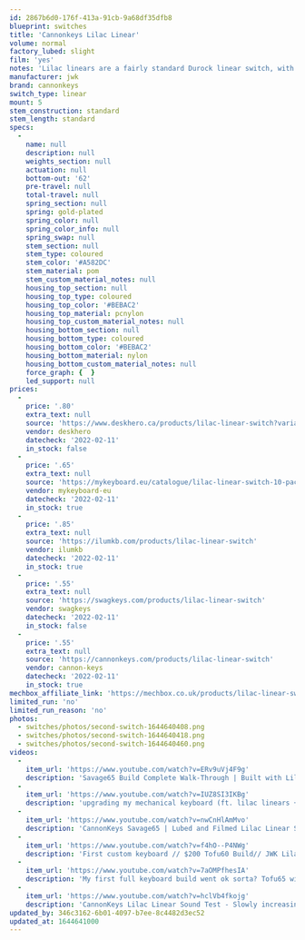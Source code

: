 ```yaml
---
id: 2867b6d0-176f-413a-91cb-9a68df35dfb8
blueprint: switches
title: 'Cannonkeys Lilac Linear'
volume: normal
factory_lubed: slight
film: 'yes'
notes: 'Lilac linears are a fairly standard Durock linear switch, with a lovely color scheme. If you''re looking for a something simple and smooth, these are a great option! Very comparable to Alpaca and Banana Split switches. - Cannonkeys'
manufacturer: jwk
brand: cannonkeys
switch_type: linear
mount: 5
stem_construction: standard
stem_length: standard
specs:
  -
    name: null
    description: null
    weights_section: null
    actuation: null
    bottom-out: '62'
    pre-travel: null
    total-travel: null
    spring_section: null
    spring: gold-plated
    spring_color: null
    spring_color_info: null
    spring_swap: null
    stem_section: null
    stem_type: coloured
    stem_color: '#A582DC'
    stem_material: pom
    stem_custom_material_notes: null
    housing_top_section: null
    housing_top_type: coloured
    housing_top_color: '#BEBAC2'
    housing_top_material: pcnylon
    housing_top_custom_material_notes: null
    housing_bottom_section: null
    housing_bottom_type: coloured
    housing_bottom_color: '#BEBAC2'
    housing_bottom_material: nylon
    housing_bottom_custom_material_notes: null
    force_graph: {  }
    led_support: null
prices:
  -
    price: '.80'
    extra_text: null
    source: 'https://www.deskhero.ca/products/lilac-linear-switch?variant=32452055138370'
    vendor: deskhero
    datecheck: '2022-02-11'
    in_stock: false
  -
    price: '.65'
    extra_text: null
    source: 'https://mykeyboard.eu/catalogue/lilac-linear-switch-10-pack_2865/'
    vendor: mykeyboard-eu
    datecheck: '2022-02-11'
    in_stock: true
  -
    price: '.85'
    extra_text: null
    source: 'https://ilumkb.com/products/lilac-linear-switch'
    vendor: ilumkb
    datecheck: '2022-02-11'
    in_stock: true
  -
    price: '.55'
    extra_text: null
    source: 'https://swagkeys.com/products/lilac-linear-switch'
    vendor: swagkeys
    datecheck: '2022-02-11'
    in_stock: false
  -
    price: '.55'
    extra_text: null
    source: 'https://cannonkeys.com/products/lilac-linear-switch'
    vendor: cannon-keys
    datecheck: '2022-02-11'
    in_stock: true
mechbox_affiliate_link: 'https://mechbox.co.uk/products/lilac-linear-switch?variant=39971172745378'
limited_run: 'no'
limited_run_reason: 'no'
photos:
  - switches/photos/second-switch-1644640408.png
  - switches/photos/second-switch-1644640418.png
  - switches/photos/second-switch-1644640460.png
videos:
  -
    item_url: 'https://www.youtube.com/watch?v=ERv9uVj4F9g'
    description: 'Savage65 Build Complete Walk-Through | Built with Lilac Linear Switches - Jaeyou Park'
  -
    item_url: 'https://www.youtube.com/watch?v=IUZ8SI3IKBg'
    description: 'upgrading my mechanical keyboard (ft. lilac linears + geekark bow) - fireroka'
  -
    item_url: 'https://www.youtube.com/watch?v=nwCnHlAmMvo'
    description: 'CannonKeys Savage65 | Lubed and Filmed Lilac Linear Sound Test | Full Build Teaser #2 - Jaeyou Park'
  -
    item_url: 'https://www.youtube.com/watch?v=f4hO--P4NWg'
    description: 'First custom keyboard // $200 Tofu60 Build// JWK Lilac // (filmed lubed sound test) - Feqlett'
  -
    item_url: 'https://www.youtube.com/watch?v=7aOMPfhesIA'
    description: 'My first full keyboard build went ok sorta? Tofu65 with lilac switches! - Ryan Martz'
  -
    item_url: 'https://www.youtube.com/watch?v=hclVb4fkojg'
    description: 'CannonKeys Lilac Linear Sound Test - Slowly increasing my typing speed for 2 minutes - dylen'
updated_by: 346c3162-6b01-4097-b7ee-8c4482d3ec52
updated_at: 1644641000
---
```


